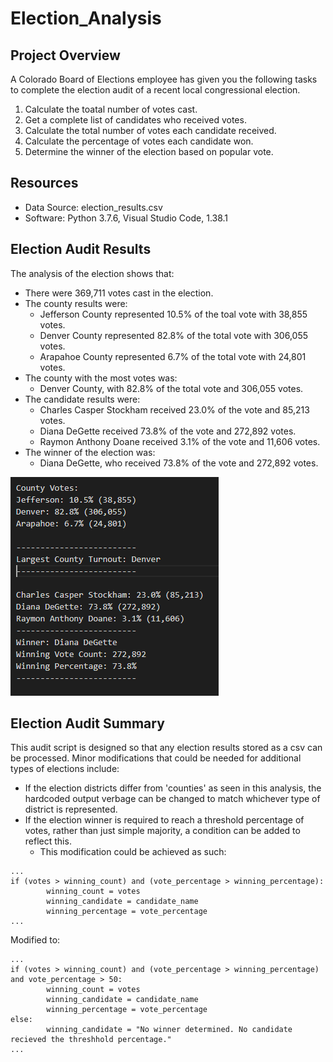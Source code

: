 # Election_Analysis

## Project Overview
A Colorado Board of Elections employee has given you the following tasks to complete the election audit of a recent local congressional election.

1. Calculate the toatal number of votes cast.
2. Get a complete list of candidates who received votes.
3. Calculate the total number of votes each candidate received.
4. Calculate the percentage of votes each candidate won.
5. Determine the winner of the election based on popular vote.

## Resources
 - Data Source: election_results.csv
 - Software: Python 3.7.6, Visual Studio Code, 1.38.1 
 
 ## Election Audit Results
 The analysis of the election shows that:
  - There were 369,711 votes cast in the election.
  - The county results were:
    - Jefferson County represented 10.5% of the toal vote with 38,855 votes.
    - Denver County represented 82.8% of the total vote with 306,055 votes.
    - Arapahoe County represented 6.7% of the total vote with 24,801 votes.
  - The county with the most votes was:
    - Denver County, with 82.8% of the total vote and 306,055 votes.
  - The candidate results were:
    - Charles Casper Stockham received 23.0% of the vote and 85,213 votes.
    - Diana DeGette received 73.8% of the vote and 272,892 votes.
    - Raymon Anthony Doane received 3.1% of the vote and 11,606 votes.
  - The winner of the election was:
    - Diana DeGette, who received 73.8% of the vote and 272,892 votes.
    
  ![Election_summary](https://github.com/hkoivisto/Election_Analysis/blob/master/Resources/Election_Summary.png)
    
  ## Election Audit Summary
  This audit script is designed so that any election results stored as a csv can be processed. 
  Minor modifications that could be needed for additional types of elections include:
   - If the election districts differ from 'counties' as seen in this analysis, the hardcoded output verbage can be changed to match whichever type of district is represented.
   - If the election winner is required to reach a threshold percentage of votes, rather than just simple majority, a condition can be added to reflect this.
     - This modification could be achieved as such:
    
    ...
    if (votes > winning_count) and (vote_percentage > winning_percentage):
            winning_count = votes
            winning_candidate = candidate_name
            winning_percentage = vote_percentage
    ...
    
   Modified to:
   
    ...
    if (votes > winning_count) and (vote_percentage > winning_percentage) and vote_percentage > 50:
            winning_count = votes
            winning_candidate = candidate_name
            winning_percentage = vote_percentage
    else:
            winning_candidate = "No winner determined. No candidate recieved the threshhold percentage."
    ...
   
   
    

  
